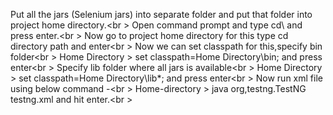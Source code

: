 Put all the jars (Selenium jars) into separate folder and put that folder into project home directory.<br \>
Open command prompt and type cd\ and press enter.<br \>
Now go to project home directory for this type cd directory path and enter<br \>
Now we can set classpath for this,specify bin folder<br \>
Home Directory > set classpath=Home Directory\bin; and press enter<br \>
Specify lib folder where all jars is available<br \>
Home Directory > set classpath=Home Directory\lib*; and press enter<br \>
Now run xml file using below command -<br \>
Home-directory > java org,testng.TestNG testng.xml and hit enter.<br \>
